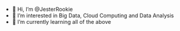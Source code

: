 - 👋 Hi, I’m @JesterRookie
- 👀 I’m interested in Big Data, Cloud Computing and Data Analysis
- 🌱 I’m currently learning all of the above

<!---
JesterRookie/JesterRookie is a ✨ special ✨ repository because its `README.md` (this file) appears on your GitHub profile.
You can click the Preview link to take a look at your changes.
--->
